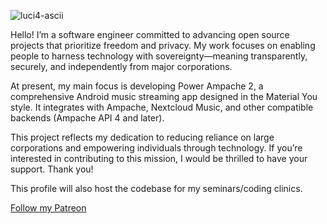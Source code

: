 ![luci4-ascii](https://github.com/user-attachments/assets/b1b97840-3a3d-4b1a-aae1-5d86d7bc9024)

Hello! I’m a software engineer committed to advancing open source projects that prioritize freedom and privacy. My work focuses on enabling people to harness technology with sovereignty—meaning transparently, securely, and independently from major corporations.

At present, my main focus is developing Power Ampache 2, a comprehensive Android music streaming app designed in the Material You style. It integrates with Ampache, Nextcloud Music, and other compatible backends (Ampache API 4 and later).

This project reflects my dedication to reducing reliance on large corporations and empowering individuals through technology. If you’re interested in contributing to this mission, I would be thrilled to have your support. Thank you!

This profile will also host the codebase for my seminars/coding clinics.

[Follow my Patreon](https://www.patreon.com/Icefields)
<!---
icefields/icefields is a ✨ special ✨ repository because its `README.md` (this file) appears on your GitHub profile.
You can click the Preview link to take a look at your changes.
--->
